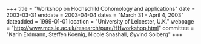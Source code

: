 +++
title = "Workshop on Hochschild Cohomology and applications"
date = 2003-03-31
enddate = 2003-04-04
dates = "March 31 - April 4, 2003"
dateadded = 1999-01-01
location = "University of Leicester, U.K."
webpage = "http://www.mcs.le.ac.uk/research/pure/HHworkshop.html"
committee = "Karin Erdmann, Steffen Koenig, Nicole Snashall, Øyvind Solberg"
+++
